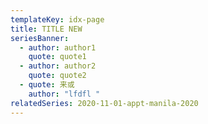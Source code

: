 ```yaml
---
templateKey: idx-page
title: TITLE NEW
seriesBanner:
  - author: author1
    quote: quote1
  - author: author2
    quote: quote2
  - quote: 来或
    author: "lfdfl "
relatedSeries: 2020-11-01-appt-manila-2020
---
```

